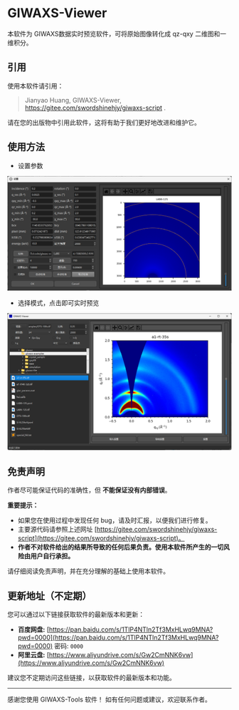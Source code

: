 # GIWAXS-Viewer

本软件为 GIWAXS数据实时预览软件，可将原始图像转化成 qz-qxy 二维图和一维积分。

## 引用

使用本软件请引用：

> Jianyao Huang, GIWAXS-Viewer,  https://gitee.com/swordshinehjy/giwaxs-script .

请在您的出版物中引用此软件，这将有助于我们更好地改进和维护它。

## 使用方法

*   设置参数

![Setting](assets/setting.png)

*   选择模式，点击即可实时预览

![MainWindow](assets/main.png)


## 免责声明

作者尽可能保证代码的准确性，但 **不能保证没有内部错误**。

**重要提示：**

*   如果您在使用过程中发现任何 bug，请及时汇报，以便我们进行修复。
*   主要源代码请参照上述网址 [https://gitee.com/swordshinehjy/giwaxs-script](https://gitee.com/swordshinehjy/giwaxs-script)。
*   **作者不对软件给出的结果所导致的任何后果负责。使用本软件所产生的一切风险由用户自行承担。**

请仔细阅读免责声明，并在充分理解的基础上使用本软件。

## 更新地址（不定期）

您可以通过以下链接获取软件的最新版本和更新：

*   **百度网盘:**  [https://pan.baidu.com/s/1TlP4NTln2Tf3MxHLwq9MNA?pwd=0000](https://pan.baidu.com/s/1TlP4NTln2Tf3MxHLwq9MNA?pwd=0000)  密码: `0000`
*   **阿里云盘:** [https://www.aliyundrive.com/s/Gw2CmNNK6vw](https://www.aliyundrive.com/s/Gw2CmNNK6vw)

建议您不定期访问这些链接，以获取软件的最新版本和功能。

---

感谢您使用 GIWAXS-Tools 软件！ 如有任何问题或建议，欢迎联系作者。